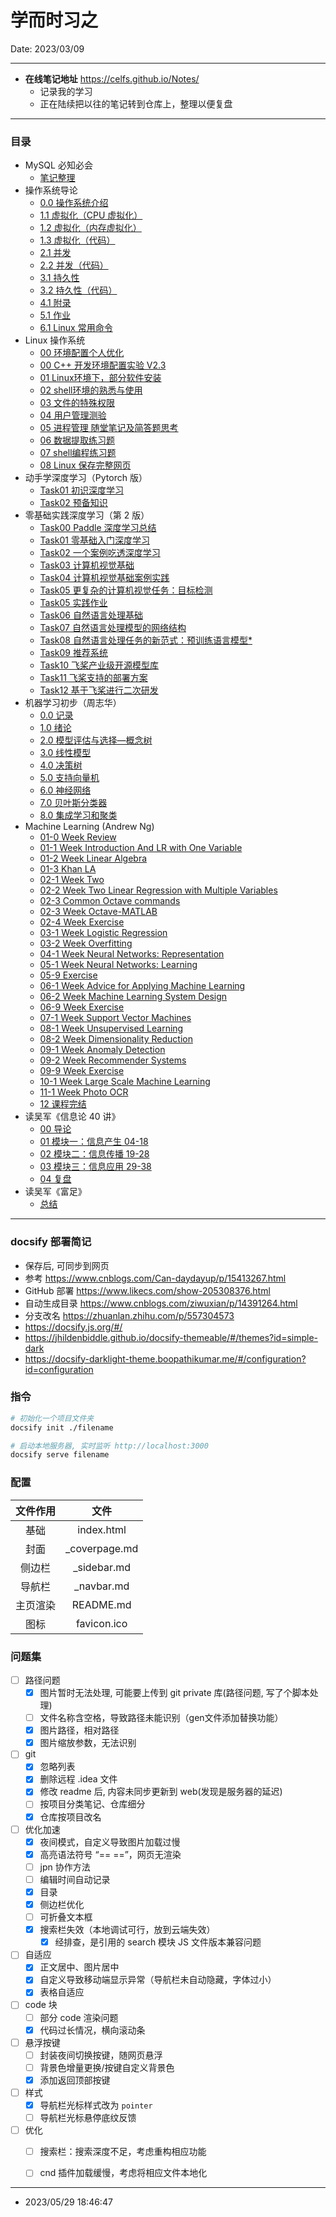 # 学而时习之

Date: 2023/03/09

------



* **在线笔记地址** https://celfs.github.io/Notes/
  * 记录我的学习
  * 正在陆续把以往的笔记转到仓库上，整理以便复盘



------



### 目录

* MySQL 必知必会
  * [笔记整理](/06_database_mysql/mysql_crash_course.md)
* 操作系统导论
  * [0.0 操作系统介绍](/06_introduction_to_operating_system/00_概述.md)
  * [1.1 虚拟化（CPU 虚拟化）](/06_introduction_to_operating_system/01-1_虚拟化_CPU.md)
  * [1.2 虚拟化（内存虚拟化）](/06_introduction_to_operating_system/01-2_虚拟化_内存.md)
  * [1.3 虚拟化（代码）](/06_introduction_to_operating_system/01-3_code.md)
  * [2.1 并发](/06_introduction_to_operating_system/02-1_并发.md)
  * [2.2 并发（代码）](/06_introduction_to_operating_system/02-2_code.md)
  * [3.1 持久性](/06_introduction_to_operating_system/03-1_持久化.md)
  * [3.2 持久性（代码）](/06_introduction_to_operating_system/03-2_code.md)
  * [4.1 附录](/06_introduction_to_operating_system/04_附录.md)
  * [5.1 作业](/06_introduction_to_operating_system/05_作业.md)
  * [6.1 Linux 常用命令](/06_introduction_to_operating_system/10_Linux补充.md)
* Linux 操作系统
  * [00 环境配置个人优化](/01_linux/Linux_00_环境配置个人优化.md)
  * [00 C++ 开发环境配置实验 V2.3](/01_linux/Linux_00_C++开发环境配置实验.md)
  * [01 Linux环境下，部分软件安装](/01_linux/Linux_01_Linux环境下，部分软件安装.md)
  * [02 shell环境的熟悉与使用](/01_linux/Linux_02_shell环境的熟悉与使用.md)
  * [03 文件的特殊权限](/01_linux/Linux_03_文件的特殊权限.md)
  * [04 用户管理测验](/01_linux/Linux_04_用户管理测验.md)
  * [05 进程管理 随堂笔记及简答题思考](/01_linux/Linux_05_进程管理_个人随堂笔记.md)
  * [06 数据提取练习题](/01_linux/Linux_06_数据提取练习题.md)
  * [07 shell编程练习题](/01_linux/Linux_07_shell编程练习题.md)
  * [08 Linux 保存完整网页](/01_linux/Linux_08_保存完整网页.md)
* 动手学深度学习（Pytorch 版）
  * [Task01 初识深度学习](/10_pytroch_deep_learning/task01.md)
  * [Task02 预备知识](/10_pytroch_deep_learning/task02.md)
* 零基础实践深度学习（第 2 版）
  * [Task00 Paddle 深度学习总结](/10_paddle_deep_learning/task00.md)
  * [Task01 零基础入门深度学习](/10_paddle_deep_learning/task01.md)
  * [Task02 一个案例吃透深度学习](/10_paddle_deep_learning/task02.md)
  * [Task03 计算机视觉基础](/10_paddle_deep_learning/task03.md)
  * [Task04 计算机视觉基础案例实践](/10_paddle_deep_learning/task04.md)
  * [Task05 更复杂的计算机视觉任务：目标检测](/10_paddle_deep_learning/task05_01.md)
  * [Task05 实践作业](/10_paddle_deep_learning/task05_02.md)
  * [Task06 自然语言处理基础](/10_paddle_deep_learning/task06.md)
  * [Task07 自然语言处理模型的网络结构](/10_paddle_deep_learning/task07.md)
  * [Task08 自然语言处理任务的新范式：预训练语言模型*](/10_paddle_deep_learning/task08.md)
  * [Task09 推荐系统](/10_paddle_deep_learning/task09.md)
  * [Task10 飞桨产业级开源模型库](/10_paddle_deep_learning/task10.md)
  * [Task11 飞桨支持的部署方案](/10_paddle_deep_learning/task11.md)
  * [Task12 基于飞桨进行二次研发](/10_paddle_deep_learning/task12.md)
* 机器学习初步（周志华）
  * [0.0 记录](/10_machine_learning/Task00.md)
  * [1.0 绪论](/10_machine_learning/Task01.md)
  * [2.0 模型评估与选择—概念树](/10_machine_learning/Task02.md)
  * [3.0 线性模型](/10_machine_learning/Task03.md)
  * [4.0 决策树](/10_machine_learning/Task04.md)
  * [5.0 支持向量机](/10_machine_learning/Task05.md)
  * [6.0 神经网络](/10_machine_learning/Task06.md)
  * [7.0 贝叶斯分类器](/10_machine_learning/Task07.md)
  * [8.0 集成学习和聚类](/10_machine_learning/Task08.md)
* Machine Learning (Andrew Ng)
  * [01-0 Week Review](/10_ML_Andrew_Ng/01_0_Week_Review.md)
  * [01-1 Week Introduction And LR with One Variable](/10_ML_Andrew_Ng/01_1_Week_Introduction_And_LR_with_One_Variable.md)
  * [01-2 Week Linear Algebra](/10_ML_Andrew_Ng/01_2_Week_Linear_Algebra.md)
  * [01-3 Khan LA](/10_ML_Andrew_Ng/01_3_Khan_LA.md)
  * [02-1 Week Two](/10_ML_Andrew_Ng/02_1_Week_MATLAB_Octave.md)
  * [02-2 Week Two Linear Regression with Multiple Variables](/10_ML_Andrew_Ng/02_2_Week_Linear_Regression_with_Multiple_Variables.md)
  * [02-3 Common Octave commands](/10_ML_Andrew_Ng/02_3_Octave_Supplementary.md)
  * [02-3 Week Octave-MATLAB](/10_ML_Andrew_Ng/02_3_Week_Octave_MATLAB.md)
  * [02-4 Week Exercise](/10_ML_Andrew_Ng/02_4_Week_Exercise.md)
  * [03-1 Week Logistic Regression](/10_ML_Andrew_Ng/03_1_Week_Logistic_Regression.md)
  * [03-2 Week Overfitting](/10_ML_Andrew_Ng/03_2_Week_Overfitting.md)
  * [04-1 Week Neural Networks: Representation](/10_ML_Andrew_Ng/04_1_Week_Neural_Networks：Representation.md)
  * [05-1 Week Neural Networks: Learning](/10_ML_Andrew_Ng/05_1_Week_Neural_Networks：Learning.md)
  * [05-9 Exercise](/10_ML_Andrew_Ng/05_9_Exercise.md)
  * [06-1 Week Advice for Applying Machine Learning](/10_ML_Andrew_Ng/06_1_Week_Advice_for_Applying_Machine_Learning.md)
  * [06-2 Week Machine Learning System Design](/10_ML_Andrew_Ng/06_2_Week_Machine_Learning_System_Design.md)
  * [06-9 Week Exercise](/10_ML_Andrew_Ng/06_9_Exercise.md)
  * [07-1 Week Support Vector Machines](/10_ML_Andrew_Ng/07_1_Week_Support_Vector_Machines.md)
  * [08-1 Week Unsupervised Learning](/10_ML_Andrew_Ng/08_1_Week_Unsupervised_Learning.md)
  * [08-2 Week Dimensionality Reduction](/10_ML_Andrew_Ng/08_2_Week_Dimensionality_Reduction.md)
  * [09-1 Week Anomaly Detection](/10_ML_Andrew_Ng/09_1_Week_Anomaly_Detection.md)
  * [09-2 Week Recommender Systems](/10_ML_Andrew_Ng/09_2_Week_Recommender_Systems.md)
  * [09-9 Week Exercise](/10_ML_Andrew_Ng/09_9_Exercise.md)
  * [10-1 Week Large Scale Machine Learning](/10_ML_Andrew_Ng/10_1_Week_Large_Scale_Machine_Learning.md)
  * [11-1 Week Photo OCR](/10_ML_Andrew_Ng/11_1_Week_Photo_OCR.md)
  * [12 课程完结](/10_ML_Andrew_Ng/12_The_End_of_Course.md)
* 读吴军《信息论 40 讲》
  * [00 导论](/103_information_theory/00_导论_01-03.md)
  * [01 模块一：信息产生 04-18](/103_information_theory/01_信息产生_04-18.md)
  * [02 模块二：信息传播 19-28](/103_information_theory/02_信息传播_19-28.md)
  * [03 模块三：信息应用 29-38](/103_information_theory/03_信息应用_29-40.md)
  * [04 复盘](/103_information_theory/04_复盘.md)
* 读吴军《富足》
  * [总结](/103_wj_plenties/读吴军《富足》.md)







------



### docsify 部署简记

* 保存后, 可同步到网页
* 参考 https://www.cnblogs.com/Can-daydayup/p/15413267.html
* GitHub 部署 https://www.likecs.com/show-205308376.html
* 自动生成目录 https://www.cnblogs.com/ziwuxian/p/14391264.html
* 分支改名 https://zhuanlan.zhihu.com/p/557304573
* https://docsify.js.org/#/
* https://jhildenbiddle.github.io/docsify-themeable/#/themes?id=simple-dark
* https://docsify-darklight-theme.boopathikumar.me/#/configuration?id=configuration



### 指令

```bash
# 初始化一个项目文件夹
docsify init ./filename

# 启动本地服务器, 实时监听 http://localhost:3000
docsify serve filename
```



### 配置

| 文件作用 |     文件      |
| :------: | :-----------: |
|   基础   |  index.html   |
|   封面   | _coverpage.md |
|  侧边栏  |  _sidebar.md  |
|  导航栏  |  _navbar.md   |
| 主页渲染 |   README.md   |
|   图标   |  favicon.ico  |



### 问题集
- [ ] 路径问题
  - [x] 图片暂时无法处理, 可能要上传到 git private 库(路径问题, 写了个脚本处理)
  - [ ] 文件名称含空格，导致路径未能识别（gen文件添加替换功能）
  - [x] 图片路径，相对路径
  - [x] 图片缩放参数，无法识别
- [ ] git
  - [x] 忽略列表
  - [x] 删除远程 .idea 文件
  - [x] 修改 readme 后, 内容未同步更新到 web(发现是服务器的延迟)
  - [ ] 按项目分类笔记、仓库细分
  - [x] 仓库按项目改名
- [ ] 优化加速
  - [x] 夜间模式，自定义导致图片加载过慢
  - [x] 高亮语法符号 “== ==”，网页无渲染
  - [ ] jpn 协作方法
  - [ ] 编辑时间自动记录
  - [x] 目录
  - [x] 侧边栏优化
  - [ ] 可折叠文本框
  - [x] 搜索栏失效（本地调试可行，放到云端失效）
    - [x] 经排查，是引用的 search 模块 JS 文件版本兼容问题
- [ ] 自适应
  - [x] 正文居中、图片居中
  - [x] 自定义导致移动端显示异常（导航栏未自动隐藏，字体过小）
  - [x] 表格自适应
- [ ] code 块
  - [ ] 部分 code 渲染问题
  - [x] 代码过长情况，横向滚动条
- [ ] 悬浮按键
  - [ ] 封装夜间切换按键，随网页悬浮
  - [ ] 背景色增量更换/按键自定义背景色
  - [x] 添加返回顶部按键
- [ ] 样式
  - [x] 导航栏光标样式改为 `pointer` 
  - [ ] 导航栏光标悬停底纹反馈
- [ ] 优化
  - [ ] 搜索栏：搜索深度不足，考虑重构相应功能
  - [ ] cnd 插件加载缓慢，考虑将相应文件本地化



------

* 2023/05/29 18:46:47

